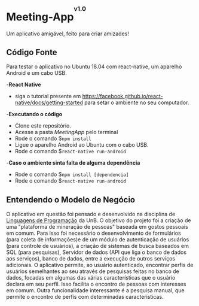 # Meeting-App<sup><sup><sup>v1.0</sup></sup></sup>
 
Um aplicativo amigável, feito para criar amizades!

## Código Fonte

Para testar o aplicativo no Ubuntu 18.04 com react-native, um aparelho Android e um cabo USB.

-**React Native**
* siga o tutorial presente em  https://facebook.github.io/react-native/docs/getting-started para setar o ambiente no seu computador.

-**Executando o código**
* Clone este repositório.
* Acesse a pasta *MeetingApp* pelo terminal
* Rode o comando $`npm install`
* Ligue o aparelho Android ao Ubuntu com o cabo USB. 
* Rode o comando $`react-native run-android`

-**Caso o ambiente sinta falta de alguma dependência**
 * Rode o comando $`npm install [dependencia]`
 * Rode o comando $`react-native run-android`

## Entendendo o Modelo de Negócio
O aplicativo em questão foi pensado e desenvolvido na disciplina de [Linguagens de Programação](https://matriculaweb.unb.br/graduacao/oferta_dados.aspx?cod=116343&dep=116) da UnB. O objetivo do projeto foi a criação de uma "plataforma de mineração de pessoas" baseada em gostos pessoais em comum.
Para isso foi necessário o desenvolvimento de formulários (para coleta de informações)e de um módulo de autenticação de usuários (para controle de usuários), a criação de sistemas de busca baseados em SQL (para pesquisas), Servidor de dados (API que liga o banco de dados aos serviços), banco de dados, entre a execução de outros serviços adicionais.
O aplicativo permite, ao usuário autenticado, encontrar perfis de usuários semelhantes ao seu através de pesquisas feitas no banco de dados, focadas em algumas das várias características que o usuário declara em seu perfil. Isso facilita o encontro de pessoas com interesses em comum.
Outra funcionalidade interessante é a pesquisa manual, que permite o encontro de perfis com determinadas características.
